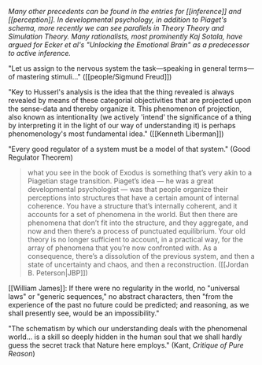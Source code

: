_Many other precedents can be found in the entries for [[inference]] and [[perception]]. In developmental psychology, in addition to Piaget's schema, more recently we can see parallels in Theory Theory and Simulation Theory. Many rationalists, most prominently Kaj Sotala, have argued for Ecker et al's "Unlocking the Emotional Brain" as a predecessor to active inference._

"Let us assign to the nervous system the task—speaking in general terms—of mastering stimuli..." ([[people/Sigmund Freud]])

"Key to Husserl's analysis is the idea that the thing revealed is always revealed by means of these categorial objectivities that are projected upon the sense-data and thereby organize it. This phenomenon of projection, also known as intentionality (we actively 'intend' the significance of a thing by interpreting it in the light of our way of understanding it) is perhaps phenomenology's most fundamental idea." ([[Kenneth Liberman]])

"Every good regulator of a system must be a model of that system." (Good Regulator Theorem)

> what you see in the book of Exodus is something that’s very akin to a Piagetian stage transition. Piaget’s idea — he was a great developmental psychologist — was that people organize their perceptions into structures that have a certain amount of internal coherence. You have a structure that’s internally coherent, and it accounts for a set of phenomena in the world. But then there are phenomena that don’t fit into the structure, and they aggregate, and now and then there’s a process of punctuated equilibrium. Your old theory is no longer sufficient to account, in a practical way, for the array of phenomena that you’re now confronted with. As a consequence, there’s a dissolution of the previous system, and then a state of uncertainty and chaos, and then a reconstruction. ([[Jordan B. Peterson|JBP]])

[[William James]]: If there were no regularity in the world, no "universal laws" or "generic sequences," no abstract characters, then "from the experience of the past no future could be predicted; and reasoning, as we shall presently see, would be an impossibility."

"The schematism by which our understanding deals with the phenomenal world... is a skill so deeply hidden in the human soul that we shall hardly guess the secret track that Nature here employs." (Kant, _Critique of Pure Reason_)